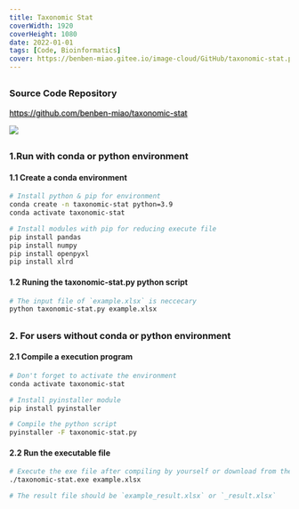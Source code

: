 ```yaml
---
title: Taxonomic Stat
coverWidth: 1920
coverHeight: 1080
date: 2022-01-01
tags: [Code, Bioinformatics]
cover: https://benben-miao.gitee.io/image-cloud/GitHub/taxonomic-stat.png
---
```


<!-- <div style="background-color: #eeeeee; width: 120px; padding:5px 20px; border-radius: 3px;">Read More</div> -->
<!-- more -->

## 
### Source Code Repository
<div class="card">
  <a href="https://github.com/benben-miao/taxonomic-stat" style="text-shadow: 1px 1px 3px #888;">https://github.com/benben-miao/taxonomic-stat</a>
</div>

<img src="https://benben-miao.gitee.io/image-cloud/GitHub/taxonomic-stat.png"></img>

## 
### 1.Run with conda or python environment
#### 1.1 Create a conda environment
```bash
# Install python & pip for environment
conda create -n taxonomic-stat python=3.9
conda activate taxonomic-stat

# Install modules with pip for reducing execute file
pip install pandas
pip install numpy
pip install openpyxl
pip install xlrd
```
#### 1.2 Runing the taxonomic-stat.py python script
```bash
# The input file of `example.xlsx` is neccecary
python taxonomic-stat.py example.xlsx
```
## 
### 2. For users without conda or python environment
#### 2.1 Compile a execution program
```bash
# Don't forget to activate the environment
conda activate taxonomic-stat

# Install pyinstaller module
pip install pyinstaller

# Compile the python script
pyinstaller -F taxonomic-stat.py
```
#### 2.2 Run the executable file
```bash
# Execute the exe file after compiling by yourself or download from the release
./taxonomic-stat.exe example.xlsx

# The result file should be `example_result.xlsx` or `_result.xlsx`
```
